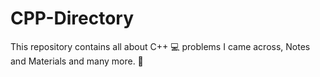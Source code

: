 # CPP-Directory
This repository contains all about C++ 💻 problems I came across, Notes and Materials and many more. 🌱
